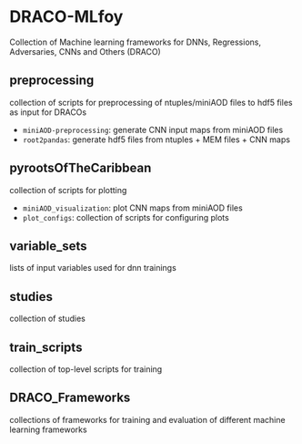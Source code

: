 # DRACO-MLfoy

Collection of Machine learning frameworks for DNNs, Regressions, Adversaries, CNNs and Others (DRACO)

## preprocessing

collection of scripts for preprocessing of ntuples/miniAOD files to hdf5 files as input for DRACOs
- `miniAOD-preprocessing`: generate CNN input maps from miniAOD files
- `root2pandas`: generate hdf5 files from ntuples + MEM files + CNN maps        

## pyrootsOfTheCaribbean

collection of scripts for plotting 
- `miniAOD_visualization`: plot CNN maps from miniAOD files
- `plot_configs`: collection of scripts for configuring plots

## variable_sets

lists of input variables used for dnn trainings

## studies

collection of studies

## train_scripts

collection of top-level scripts for training

## DRACO_Frameworks

collections of frameworks for training and evaluation of different machine learning frameworks

